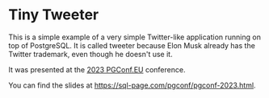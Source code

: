 # Tiny Tweeter

This is a simple example of a very simple Twitter-like application running on top of PostgreSQL.
It is called tweeter because Elon Musk already has the Twitter trademark, even though he doesn't use it.

It was presented at the [2023 PGConf.EU](https://2023.pgconf.eu/) conference.

You can find the slides at https://sql-page.com/pgconf/pgconf-2023.html.